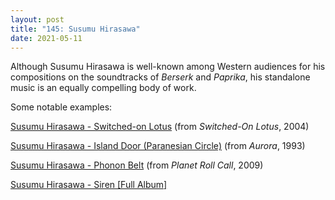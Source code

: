 ```yaml
---
layout: post  
title: "145: Susumu Hirasawa"  
date: 2021-05-11  
---
```


Although Susumu Hirasawa is well-known among Western audiences for his compositions on the soundtracks of *Berserk* and *Paprika*, his standalone music is an equally compelling body of work.

Some notable examples:

[Susumu Hirasawa - Switched-on Lotus](https://youtu.be/L2BoI7zgeOg) (from *Switched-On Lotus*, 2004)  

[Susumu Hirasawa - Island Door (Paranesian Circle)](https://youtu.be/mDopUiln0Zk) (from *Aurora*, 1993)  

[Susumu Hirasawa - Phonon Belt](https://youtu.be/qgoYRTsmn0E) (from *Planet Roll Call*, 2009)  

[Susumu Hirasawa - Siren [Full Album]](https://youtu.be/ikGWoVqYqRU?t=402) 
